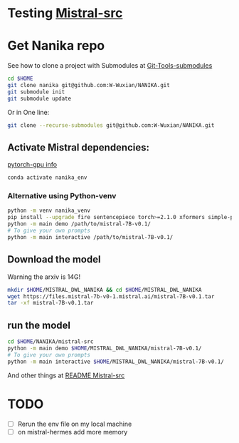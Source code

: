 # Testing [Mistral-src](https://github.com/mistralai/mistral-src/tree/main) 

# Get Nanika repo
See how to clone a project with Submodules at [Git-Tools-submodules](https://git-scm.com/book/en/v2/Git-Tools-Submodules)
```bash
cd $HOME
git clone nanika git@github.com:W-Wuxian/NANIKA.git
git submodule init
git submodule update
```
Or in One line:
```bash
git clone --recurse-submodules git@github.com:W-Wuxian/NANIKA.git
```
## Activate Mistral dependencies:
[pytorch-gpu info](https://pytorch.org/)
```bash
conda activate nanika_env
```
### Alternative using Python-venv
```bash
python -m venv nanika_venv
pip install --upgrade fire sentencepiece torch>=2.1.0 xformers simple-parsing
python -m main demo /path/to/mistral-7B-v0.1/
# To give your own prompts
python -m main interactive /path/to/mistral-7B-v0.1/
```
## Download the model
Warning the arxiv is 14G!
```bash
mkdir $HOME/MISTRAL_DWL_NANIKA && cd $HOME/MISTRAL_DWL_NANIKA
wget https://files.mistral-7b-v0-1.mistral.ai/mistral-7B-v0.1.tar
tar -xf mistral-7B-v0.1.tar
```
## run the model
```bash
cd $HOME/NANIKA/mistral-src
python -m main demo $HOME/MISTRAL_DWL_NANIKA/mistral-7B-v0.1/
# To give your own prompts
python -m main interactive $HOME/MISTRAL_DWL_NANIKA/mistral-7B-v0.1/
```
And other things at [README Mistral-src](https://github.com/mistralai/mistral-src/tree/main)

# TODO
- [ ] Rerun the env file on my local machine
- [ ] on mistral-hermes add more memory
